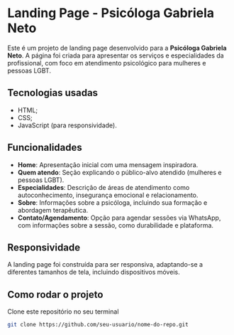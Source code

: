 # Landing Page - Psicóloga Gabriela Neto

Este é um projeto de landing page desenvolvido para a **Psicóloga Gabriela Neto**. A página foi criada para apresentar os serviços e especialidades da profissional, com foco em atendimento psicológico para mulheres e pessoas LGBT. 

## Tecnologias usadas

- HTML;
- CSS;
- JavaScript (para responsividade).

## Funcionalidades

- **Home**: Apresentação inicial com uma mensagem inspiradora.
- **Quem atendo**: Seção explicando o público-alvo atendido (mulheres e pessoas LGBT).
- **Especialidades**: Descrição de áreas de atendimento como autoconhecimento, insegurança emocional e relacionamento.
- **Sobre**: Informações sobre a psicóloga, incluindo sua formação e abordagem terapêutica.
- **Contato/Agendamento**: Opção para agendar sessões via WhatsApp, com informações sobre a sessão, como durabilidade e plataforma.

## Responsividade

A landing page foi construída para ser responsiva, adaptando-se a diferentes tamanhos de tela, incluindo dispositivos móveis.

## Como rodar o projeto

Clone este repositório no seu terminal 
   ```bash
   git clone https://github.com/seu-usuario/nome-do-repo.git
